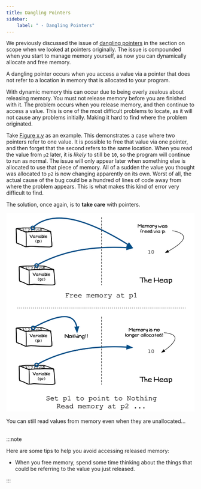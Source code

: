 ```yaml
---
title: Dangling Pointers
sidebar:
    label: " - Dangling Pointers"
---
```


We previously discussed the issue of [dangling pointers](/book/part-2-organised-code/4-indirect-access/2-trailside/02-05-scope) in the section on scope when we looked at pointers originally. The issue is compounded when you start to manage memory yourself, as now you can dynamically allocate and free memory.

A dangling pointer occurs when you access a value via a pointer that does not refer to a location in memory that is allocated to your program.

With dynamic memory this can occur due to being overly zealous about releasing memory. You must not release memory before you are finished with it. The problem occurs when you release memory, and then continue to access a value. This is one of the most difficult problems to locate, as it will not cause any problems initially. Making it hard to find where the problem originated.

Take [Figure x.y](#FigureAccessingReleasedMemory) as an example. This demonstrates a case where two pointers refer to one value. It is possible to free that value via one pointer, and then forget that the second refers to the same location. When you read the value from `p2` later, it is *likely* to still be `10`, so the program will continue to run as normal. The issue will only appear later when something else is allocated to use that piece of memory. All of a sudden the value you thought was allocated to `p2` is now changing apparently on its own. Worst of all, the actual cause of the bug could be a hundred of lines of code away from where the problem appears. This is what makes this kind of error very difficult to find.

The solution, once again, is to **take care** with pointers.

<a id="FigureAccessingReleasedMemory"></a>

![Figure x.y: You can still read values from memory even when they are unallocated...](./images/accessing-released-memory.png "You can still read values from memory even when they are unallocated...")
<div class="caption">You can still read values from memory even when they are unallocated...</div><br/>

:::note

Here are some tips to help you avoid accessing released memory:

- When you free memory, spend some time thinking about the things that could be referring to the value you just released.

:::
